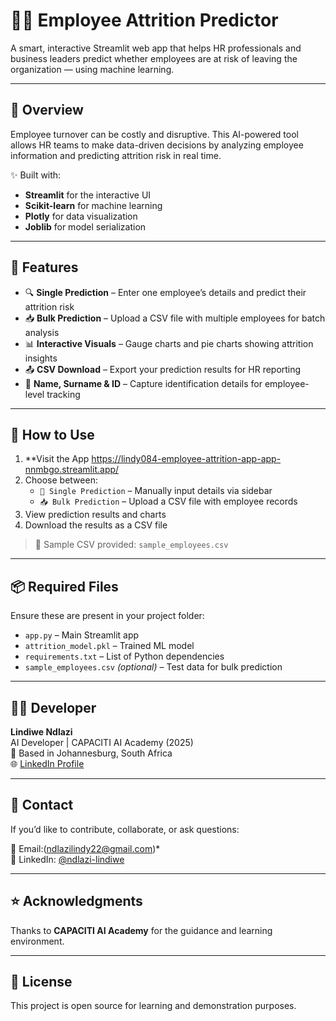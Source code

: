 # 👩‍💼 Employee Attrition Predictor

A smart, interactive Streamlit web app that helps HR professionals and business leaders predict whether employees are at risk of leaving the organization — using machine learning.

---

## 🚀 Overview

Employee turnover can be costly and disruptive. This AI-powered tool allows HR teams to make data-driven decisions by analyzing employee information and predicting attrition risk in real time.

✨ Built with:
- **Streamlit** for the interactive UI
- **Scikit-learn** for machine learning
- **Plotly** for data visualization
- **Joblib** for model serialization

---

## 🧠 Features

- 🔍 **Single Prediction** – Enter one employee’s details and predict their attrition risk
- 📥 **Bulk Prediction** – Upload a CSV file with multiple employees for batch analysis
- 📊 **Interactive Visuals** – Gauge charts and pie charts showing attrition insights
- 📤 **CSV Download** – Export your prediction results for HR reporting
- 📄 **Name, Surname & ID** – Capture identification details for employee-level tracking

---

## 📝 How to Use

1. **Visit the App https://lindy084-employee-attrition-app-app-nnmbgo.streamlit.app/
3. Choose between:
   - `📝 Single Prediction` – Manually input details via sidebar
   - `📥 Bulk Prediction` – Upload a CSV file with employee records
4. View prediction results and charts
5. Download the results as a CSV file

> 📁 Sample CSV provided: `sample_employees.csv`

---

## 📦 Required Files

Ensure these are present in your project folder:

- `app.py` – Main Streamlit app
- `attrition_model.pkl` – Trained ML model
- `requirements.txt` – List of Python dependencies
- `sample_employees.csv` *(optional)* – Test data for bulk prediction

---

## 👩‍💻 Developer

**Lindiwe Ndlazi**  
AI Developer | CAPACITI AI Academy (2025)  
📍 Based in Johannesburg, South Africa  
🌐 [LinkedIn Profile](https://www.linkedin.com/in/ndlazi-lindiwe-76baa6229)

---

## 💬 Contact

If you’d like to contribute, collaborate, or ask questions:

📧 Email:(ndlazilindy22@gmail.com)*  
💼 LinkedIn: [@ndlazi-lindiwe](https://www.linkedin.com/in/ndlazi-lindiwe-76baa6229)

---

## ⭐ Acknowledgments

Thanks to **CAPACITI AI Academy** for the guidance and learning environment.

---

## 📌 License

This project is open source for learning and demonstration purposes.
